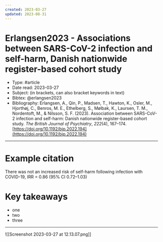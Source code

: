 ```yaml
---
created: 2023-03-27
updated: 2023-08-31
---
```

# Erlangsen2023 - Associations between SARS-CoV-2 infection and self-harm, Danish nationwide register-based cohort study

* Type: #article
* Date read: 2023-03-27
* Subject: (in brackets, can also bracket keywords in text)
* Bibtex: @erlangsen2023
* Bibliography: Erlangsen, A., Qin, P., Madsen, T., Hawton, K., Osler, M., Hjorthøj, C., Benros, M. E., Ethelberg, S., Mølbak, K., Laursen, T. M., Nordentoft, M., & Nilsson, S. F. (2023). Association between SARS-CoV-2 infection and self-harm: Danish nationwide register-based cohort study. _The British Journal of Psychiatry_, _222_(4), 167–174. [https://doi.org/10.1192/bjp.2022.194](https://doi.org/10.1192/bjp.2022.194)
---
# Example citation

There was not an increased risk of self-harm following infection with COVID-19, IRR = 0.86 (95% CI 0.72–1.03)

# Key takeaways
* one
* two
* three

---

![[Screenshot 2023-03-27 at 12.13.07.png]]